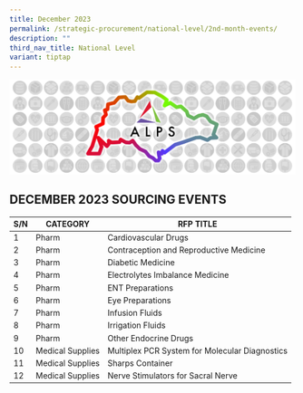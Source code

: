 ```yaml
---
title: December 2023
permalink: /strategic-procurement/national-level/2nd-month-events/
description: ""
third_nav_title: National Level
variant: tiptap
---
```

![](/images/alps_sourcing_events_national_1920x640_clear.png)

## DECEMBER 2023 SOURCING EVENTS

| S/N | CATEGORY | RFP TITLE |
| -------- | -------- | -------- |
| 1 | Pharm | Cardiovascular Drugs |
| 2 | Pharm | Contraception and Reproductive Medicine |
| 3 | Pharm | Diabetic Medicine |
| 4 | Pharm | Electrolytes Imbalance Medicine |
| 5 | Pharm | ENT Preparations |
| 6 | Pharm | Eye Preparations |
| 7 | Pharm | Infusion Fluids |
| 8 | Pharm | Irrigation Fluids |
| 9 | Pharm | Other Endocrine Drugs |
| 10 | Medical Supplies | Multiplex PCR System for Molecular Diagnostics |
| 11 | Medical Supplies | Sharps Container |
| 12 | Medical Supplies | Nerve Stimulators for Sacral Nerve |